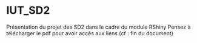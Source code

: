 # IUT_SD2
Présentation du projet des SD2 dans le cadre du module RShiny
Pensez à télécharger le pdf pour avoir accès aux liens (cf : fin du document)
